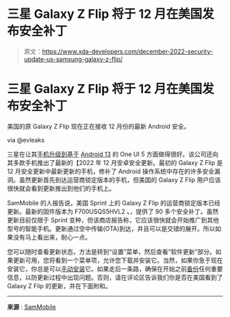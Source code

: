 # 三星 Galaxy Z Flip 将于 12 月在美国发布安全补丁

> 原文：<https://www.xda-developers.com/december-2022-security-update-us-samsung-galaxy-z-flip/>

# 三星 Galaxy Z Flip 将于 12 月在美国发布安全补丁

美国的原 Galaxy Z Flip 现在正在接收 12 月份的最新 Android 安全。

via @evleaks

三星在让其[手机升级到基于](https://www.xda-developers.com/samsung-galaxy-one-ui-5-android-13-update-tracker/) [Android 13](http://www.xda-developers.com/android-13/) 的 One UI 5 方面做得很好。该公司还向其多款手机推出了最新的【2022 年 12 月安卓安全更新。最初的 Galaxy Z Flip 是 12 月安全更新中最新更新的手机，修补了 Android 操作系统中存在的许多安全漏洞。虽然更新首先到达运营商锁定版本的手机，但美国的 Galaxy Z Flip 用户应该很快就会看到更新推出到他们的手机上。

SamMobile 的人报告说，美国 Sprint 上的 Galaxy Z Flip 的运营商锁定版本已经更新。最新的固件版本为 F700USQS5HVL2 **、**，提供了 90 多个安全补丁。虽然更新目前仅限于 Sprint 变种，但该商店报告称，它应该很快就会开始推广到其他型号的智能手机。更新通过空中传输(OTA)到达，并且可以是交错的展开。所以如果没有马上看出来，耐心一点。

您可以随时查看更新状态，方法是转到“设置”菜单，然后查看“软件更新”部分。如果更新可用，您将看到一个菜单项，允许您下载并安装它。当然，如果你急于现在安装它，你总是可以[手动安装](https://www.xda-developers.com/how-to-update-samsung-galaxy-smartphone/)它。如果走后一条路，确保在开始之前[备份](https://www.xda-developers.com/how-to-backup-android/)任何重要信息，以防更新过程中出现问题。否则，请在评论区告诉我们你是否在美国看到了 Galaxy Z Flip 的更新，并在下面附和。

* * *

**来源** : [SamMobile](https://www.sammobile.com/news/samsung-galaxy-z-flip-december-2022-security-update-usa-carrier-locked/)